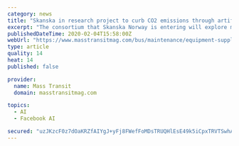 ```yaml
---
category: news
title: "Skanska in research project to curb CO2 emissions through artificial intelligence"
excerpt: "The consortium that Skanska Norway is entering will explore methods such as machine learning, route optimization and artificial intelligence to optimize the operation of heavy equipment, such as multi-ton excavators, loaders and haulers. This research project begins in early 2020 and is expected to continue until the end of 2022. “"
publishedDateTime: 2020-02-04T15:58:00Z
webUrl: "https://www.masstransitmag.com/bus/maintenance/equipment-supplies/press-release/21124051/skanska-usa-skanska-in-research-project-to-curb-co2-emissions-through-artificial-intelligence"
type: article
quality: 14
heat: 14
published: false

provider:
  name: Mass Transit
  domain: masstransitmag.com

topics:
  - AI
  - Facebook AI

secured: "uzJKzcF0z7dOaKRZfAIYgJ+yFj8FWefFoMDsTRUQHlEsE49k5iCpxTRVTSwhAj/ziEQOqfx+8wQ9o/U5fIwWIqJTRLfeelD8LK1YKd+t431Rg+mXk9S+pQ4vd9tnl4HZa7Sb6H/kBoXrV3USMpKphXO+EXsAccGRWhWSCAbJyPE51x5zMHQS01KY69Ztb2ICg2Xidb53ITrWoxhu4uDdmNu5Aq6iySlzyaJe7QiQ5Wj+yr9gAsICjFlgpP9ELMn/JnOJ2yiSm9ve4aeWXPJgfojAubFN381VKrDEpmNbFIZ2K/VoR8c4i8aynNYxvtHOsPHdzhkXLdyr8G2NS9DyyojByeJG0xqTAMYnDqX6so/5zzq8luSOGFneAee87GsNKwmTolV4/e/JdAwHcrc0JBEGI0MSGWyAMz+nEpNElPPmTyY99PRTjxrqRmQlODE1RxK1C3X07n8s+MfyJ9GrRd1WYmYB1N14QyRmk5Dbgoc=;X/QYQBq4ITSzBYtk1OCpqg=="
---
```



